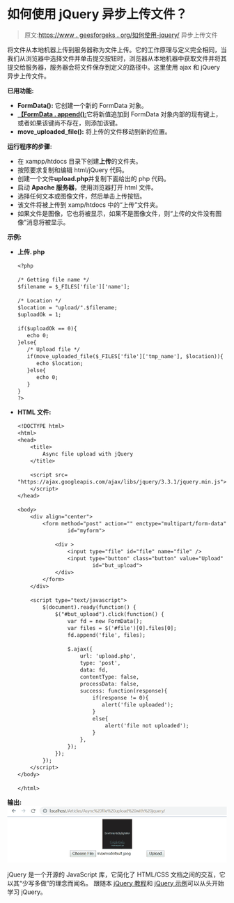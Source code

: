 # 如何使用 jQuery 异步上传文件？

> 原文:[https://www . geesforgeks . org/如何使用-jquery/](https://www.geeksforgeeks.org/how-to-upload-files-asynchronously-using-jquery/) 异步上传文件

将文件从本地机器上传到服务器称为文件上传。它的工作原理与定义完全相同，当我们从浏览器中选择文件并单击提交按钮时，浏览器从本地机器中获取文件并将其提交给服务器，服务器会将文件保存到定义的路径中。这里使用 ajax 和 jQuery 异步上传文件。

**已用功能:**

*   **FormData():** 它创建一个新的 FormData 对象。
*   [**【FormData . append():**](https://www.geeksforgeeks.org/jquery-append-method/)它将新值追加到 FormData 对象内部的现有键上，或者如果该键尚不存在，则添加该键。
*   **move_uploaded_file():** 将上传的文件移动到新的位置。

**运行程序的步骤:**

*   在 xampp/htdocs 目录下创建**上传**的文件夹。
*   按照要求复制和编辑 html/jQuery 代码。
*   创建一个文件**upload.php**并复制下面给出的 php 代码。
*   启动 **Apache 服务器**，使用浏览器打开 html 文件。
*   选择任何文本或图像文件，然后单击上传按钮。
*   该文件将被上传到 xamp/htdocs 中的“上传”文件夹。
*   如果文件是图像，它也将被显示，如果不是图像文件，则“上传的文件没有图像”消息将被显示。

**示例:**

*   **上传. php**

    ```
    <?php

    /* Getting file name */
    $filename = $_FILES['file']['name'];

    /* Location */
    $location = "upload/".$filename;
    $uploadOk = 1;

    if($uploadOk == 0){
       echo 0;
    }else{
       /* Upload file */
       if(move_uploaded_file($_FILES['file']['tmp_name'], $location)){
          echo $location;
       }else{
          echo 0;
       }
    }
    ?>
    ```

*   **HTML 文件:**

    ```
    <!DOCTYPE html>
    <html>
    <head>
        <title>
            Async file upload with jQuery
        </title>

        <script src=
    "https://ajax.googleapis.com/ajax/libs/jquery/3.3.1/jquery.min.js">
        </script>
    </head>

    <body>
        <div align="center">
            <form method="post" action="" enctype="multipart/form-data"
                    id="myform">

                <div >
                    <input type="file" id="file" name="file" />
                    <input type="button" class="button" value="Upload"
                            id="but_upload">
                </div>
            </form>
        </div>    

        <script type="text/javascript">
            $(document).ready(function() {
                $("#but_upload").click(function() {
                    var fd = new FormData();
                    var files = $('#file')[0].files[0];
                    fd.append('file', files);

                    $.ajax({
                        url: 'upload.php',
                        type: 'post',
                        data: fd,
                        contentType: false,
                        processData: false,
                        success: function(response){
                            if(response != 0){
                               alert('file uploaded');
                            }
                            else{
                                alert('file not uploaded');
                            }
                        },
                    });
                });
            });
        </script>
    </body>

    </html>
    ```

**输出:**
![upload image file](img/e851b8632f489eb41007556cae4f93f6.png)

jQuery 是一个开源的 JavaScript 库，它简化了 HTML/CSS 文档之间的交互，它以其“少写多做”的理念而闻名。
跟随本 [jQuery 教程](https://www.geeksforgeeks.org/jquery-tutorials/)和 [jQuery 示例](https://www.geeksforgeeks.org/jquery-examples/)可以从头开始学习 jQuery。